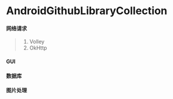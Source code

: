 # AndroidGithubLibraryCollection
#### 网络请求

> 1. Volley
> 2. OkHttp

#### GUI
#### 数据库
#### 图片处理
#### 
